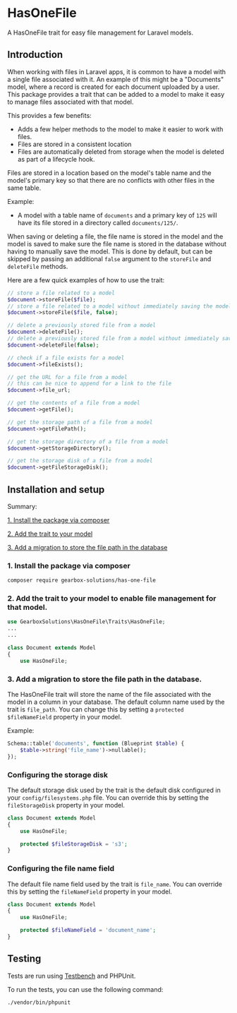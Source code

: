 # HasOneFile

A HasOneFile trait for easy file management for Laravel models.

## Introduction

When working with files in Laravel apps, it is common to have a model with a single file associated with it. An example of this might be a "Documents" model, where a record is created for each document uploaded by a user. This package provides a trait that can be added to a model to make it easy to manage files associated with that model.

This provides a few benefits:
 - Adds a few helper methods to the model to make it easier to work with files.
 - Files are stored in a consistent location
 - Files are automatically deleted from storage when the model is deleted as part of a lifecycle hook.

 Files are stored in a location based on the model's table name and the model's primary key so that there are no conflicts with other files in the same table.

 Example:
 - A model with a table name of `documents` and a primary key of `125` will have its file stored in a directory called `documents/125/`.

 When saving or deleting a file, the file name is stored in the model and the model is saved to make sure the file name is stored in the database without having to manually save the model. This is done by default, but can be skipped by passing an additional `false` argument to the `storeFile` and `deleteFile` methods.

Here are a few quick examples of how to use the trait:
```php
// store a file related to a model
$document->storeFile($file);
// store a file related to a model without immediately saving the model
$document->storeFile($file, false);

// delete a previously stored file from a model
$document->deleteFile();
// delete a previously stored file from a model without immediately saving the model
$document->deleteFile(false);

// check if a file exists for a model
$document->fileExists();

// get the URL for a file from a model
// this can be nice to append for a link to the file
$document->file_url;

// get the contents of a file from a model
$document->getFile();

// get the storage path of a file from a model
$document->getFilePath();

// get the storage directory of a file from a model
$document->getStorageDirectory();

// get the storage disk of a file from a model
$document->getFileStorageDisk();

```

## Installation and setup
Summary:

[1. Install the package via composer](#1-install-the-package-via-composer)

[2. Add the trait to your model](#2-add-the-trait-to-your-model-to-enable-file-management-for-that-model)

[3. Add a migration to store the file path in the database](#3-add-a-migration-to-store-the-file-path-in-the-database)

### 1. Install the package via composer
```bash
composer require gearbox-solutions/has-one-file
```

### 2. Add the trait to your model to enable file management for that model.

```php
use GearboxSolutions\HasOneFile\Traits\HasOneFile;
...
...

class Document extends Model
{
    use HasOneFile;

```

### 3. Add a migration to store the file path in the database.
The HasOneFile trait will store the name of the file associated with the model in a column in your database. The default column name used by the trait is `file_path`. You can change this by setting a `protected $fileNameField` property in your model.

 Example:
```php
Schema::table('documents', function (Blueprint $table) {
    $table->string('file_name')->nullable();
});
```


### Configuring the storage disk

The default storage disk used by the trait is the default disk configured in your `config/filesystems.php` file. You can override this by setting the `fileStorageDisk` property in your model.

```php
class Document extends Model
{
    use HasOneFile;

    protected $fileStorageDisk = 's3';
}
```


### Configuring the file name field

The default file name field used by the trait is `file_name`. You can override this by setting the `fileNameField` property in your model.

```php
class Document extends Model
{
    use HasOneFile;

    protected $fileNameField = 'document_name';
}
```

## Testing

Tests are run using [Testbench](https://github.com/orchestral/testbench) and PHPUnit.

To run the tests, you can use the following command:
```bash
./vendor/bin/phpunit
```

